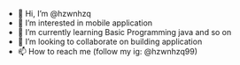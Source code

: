 - 👋 Hi, I’m @hzwnhzq
- 👀 I’m interested in mobile application
- 🌱 I’m currently learning Basic Programming java and so on
- 💞️ I’m looking to collaborate on building application
- 📫 How to reach me (follow my ig: @hzwnhzq99)

<!---
hzwnhzq/hzwnhzq is a ✨ special ✨ repository because its `README.md` (this file) appears on your GitHub profile.
You can click the Preview link to take a look at your changes.
--->
